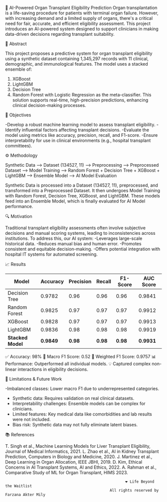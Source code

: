 🧠 AI-Powered Organ Transplant Eligibility Prediction
Organ transplantation is a life-saving procedure for patients with terminal organ failure. However, with increasing demand and a limited supply of organs, there's a critical need for fair, accurate, and efficient eligibility assessment. This project introduces an AI-powered system designed to support clinicians in making data-driven decisions regarding transplant suitability.

📌 Abstract

This project proposes a predictive system for organ transplant eligibility using a synthetic dataset containing 1,345,297 records with 11 clinical, demographic, and immunological features. The model uses a stacked ensemble of:
1. XGBoost
2. LightGBM
3. Decision Tree
4. Random Forest
with Logistic Regression as the meta-classifier.
This solution supports real-time, high-precision predictions, enhancing clinical decision-making processes.

🎯 Objectives

-Develop a robust machine learning model to assess transplant eligibility.
-Identify influential factors affecting transplant decisions.
-Evaluate the model using metrics like accuracy, precision, recall, and F1-score.
-Ensure interpretability for use in clinical environments (e.g., hospital transplant committees).

⚙️ Methodology

Synthetic Data --> Dataset (134527, 11) --> Preprocessing --> Preprocessed Dataset --> Model Training --> Random Forest + Decision Tree + XGBoost + LightGBM --> Ensemble Model --> AI Model Evaluation

Synthetic Data is processed into a Dataset (134527, 11), preprocessed, and transformed into a Preprocessed Dataset. It then undergoes Model Training with Random Forest, Decision Tree, XGBoost, and LightGBM. These models feed into an Ensemble Model, which is finally evaluated for AI Model performance.

🔍 Motivation

Traditional transplant eligibility assessments often involve subjective decisions and manual scoring systems, leading to inconsistencies across institutions.
To address this, our AI system:
-Leverages large-scale historical data.
-Reduces manual bias and human error.
-Promotes consistent and equitable decision-making.
-Offers potential integration with hospital IT systems for automated screening.

📈 Results

| Model           | Accuracy | Precision | Recall | F1-Score | AUC Score |
|----------------|----------|-----------|--------|----------|-----------|
| Decision Tree  | 0.9782   | 0.96      | 0.96   | 0.96     | 0.9841    |
| Random Forest  | 0.9825   | 0.97      | 0.97   | 0.97     | 0.9912    |
| XGBoost        | 0.9828   | 0.97      | 0.97   | 0.97     | 0.9913    |
| LightGBM       | 0.9836   | 0.98      | 0.98   | 0.98     | 0.9919    |
| **Stacked Model** | **0.9849** | **0.98**  | **0.98** | **0.98**  | **0.9931** |

✅ Accuracy: 98%
🧮 Macro F1 Score: 0.52
🧮 Weighted F1 Score: 0.9757
📊 Performance: Outperformed all individual models.
💡 Captured complex non-linear interactions in eligibility decisions.

🚧 Limitations & Future Work

-Imbalanced classes: Lower macro F1 due to underrepresented categories.
- Synthetic data: Requires validation on real clinical datasets.
- Interpretability challenges: Ensemble models can be complex for clinicians.
- Limited features: Key medical data like comorbidities and lab results were not included.
- Bias risk: Synthetic data may not fully eliminate latent biases.

📚 References

T. Singh et al., Machine Learning Models for Liver Transplant Eligibility, Journal of Medical Informatics, 2021.
L. Zhao et al., AI in Kidney Transplant Prediction, Computers in Biology and Medicine, 2020.
J. Martinez et al., Deep Learning in Organ Allocation, IEEE JBHI, 2019.
D. Kim, Ethical Concerns in AI Transplant Systems, AI and Ethics, 2022.
A. Rahman et al., Comparative Study of ML for Organ Transplant, HIMS 2023.

                                                          ❤️ Life Beyond the Waitlist
                                                   All rights reserved by Farzana Akter Mily
